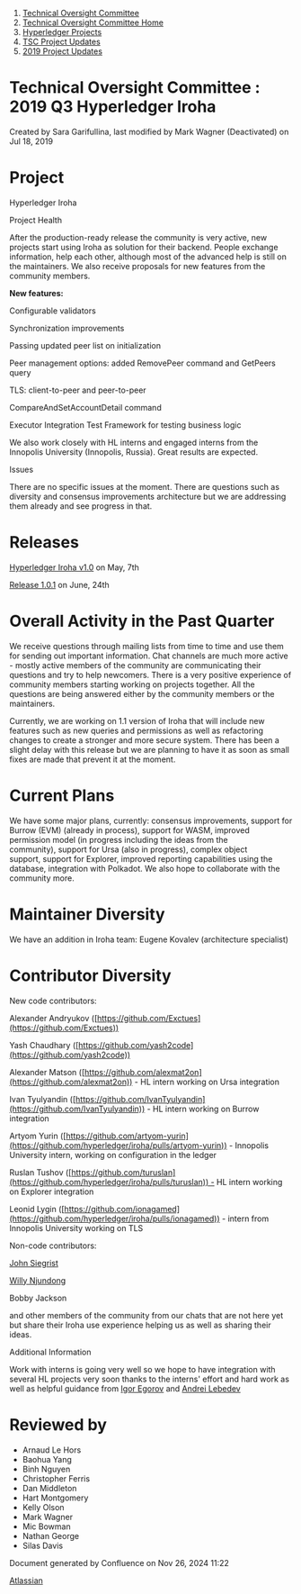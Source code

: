 1. [Technical Oversight Committee](index.html)
2. [Technical Oversight Committee Home](Technical-Oversight-Committee-Home_21430274.html)
3. [Hyperledger Projects](Hyperledger-Projects_21447704.html)
4. [TSC Project Updates](TSC-Project-Updates_21430854.html)
5. [2019 Project Updates](2019-Project-Updates_21447735.html)

# Technical Oversight Committee : 2019 Q3 Hyperledger Iroha

Created by Sara Garifullina, last modified by Mark Wagner (Deactivated) on Jul 18, 2019

# Project

Hyperledger Iroha

Project Health

After the production-ready release the community is very active, new projects start using Iroha as solution for their backend. People exchange information, help each other, although most of the advanced help is still on the maintainers. We also receive proposals for new features from the community members. 

**New features:** 

Configurable validators

Synchronization improvements

Passing updated peer list on initialization

Peer management options: added RemovePeer command and GetPeers query

TLS: client-to-peer and peer-to-peer

CompareAndSetAccountDetail command

Executor Integration Test Framework for testing business logic

We also work closely with HL interns and engaged interns from the Innopolis University (Innopolis, Russia). Great results are expected. 

Issues

There are no specific issues at the moment. There are questions such as diversity and consensus improvements architecture but we are addressing them already and see progress in that. 

# Releases

[Hyperledger Iroha v1.0](https://github.com/hyperledger/iroha/releases/tag/1.0.0) on May, 7th

[Release 1.0.1](https://github.com/hyperledger/iroha/releases/tag/1.0.1) on June, 24th

# Overall Activity in the Past Quarter

We receive questions through mailing lists from time to time and use them for sending out important information. Chat channels are much more active - mostly active members of the community are communicating their questions and try to help newcomers. There is a very positive experience of community members starting working on projects together. All the questions are being answered either by the community members or the maintainers. 

Currently, we are working on 1.1 version of Iroha that will include new features such as new queries and permissions as well as refactoring changes to create a stronger and more secure system. There has been a slight delay with this release but we are planning to have it as soon as small fixes are made that prevent it at the moment.

# Current Plans

We have some major plans, currently: consensus improvements, support for Burrow (EVM) (already in process), support for WASM, improved permission model (in progress including the ideas from the community), support for Ursa (also in progress), complex object support, support for Explorer, improved reporting capabilities using the database, integration with Polkadot. We also hope to collaborate with the community more.

# Maintainer Diversity

We have an addition in Iroha team: Eugene Kovalev (architecture specialist)

# Contributor Diversity

New code contributors: 

Alexander Andryukov ([https://github.com/Exctues](https://github.com/Exctues))

Yash Chaudhary ([https://github.com/yash2code](https://github.com/yash2code))

Alexander Matson ([https://github.com/alexmat2on](https://github.com/alexmat2on)) - HL intern working on Ursa integration

Ivan Tyulyandin ([https://github.com/IvanTyulyandin](https://github.com/IvanTyulyandin)) - HL intern working on Burrow integration

Artyom Yurin ([https://github.com/artyom-yurin](https://github.com/hyperledger/iroha/pulls/artyom-yurin)) - Innopolis University intern, working on configuration in the ledger

Ruslan Tushov ([https://github.com/turuslan](https://github.com/hyperledger/iroha/pulls/turuslan)) - HL intern working on Explorer integration

Leonid Lygin ([https://github.com/ionagamed](https://github.com/hyperledger/iroha/pulls/ionagamed)) - intern from Innopolis University working on TLS

Non-code contributors: 

[John Siegrist](https://lf-hyperledger.atlassian.net/wiki/people/557058:5956fa0a-7c3a-405d-95ae-0f40aa2acf3f?ref=confluence)

[Willy Njundong](https://lf-hyperledger.atlassian.net/wiki/people/557058:ffb6aeb8-2a02-4de9-9b8b-6cc2d32e5190?ref=confluence)

Bobby Jackson

and other members of the community from our chats that are not here yet but share their Iroha use experience helping us as well as sharing their ideas. 

Additional Information

Work with interns is going very well so we hope to have integration with several HL projects very soon thanks to the interns' effort and hard work as well as helpful guidance from [Igor Egorov](https://lf-hyperledger.atlassian.net/wiki/people/5a80105f21870439aa90b6e4?ref=confluence) and [Andrei Lebedev](https://lf-hyperledger.atlassian.net/wiki/people/557058:c02f1b3d-42e6-4519-ba84-2d0476dccbc9?ref=confluence) 

# Reviewed by

- Arnaud Le Hors
- Baohua Yang
- Binh Nguyen
- Christopher Ferris
- Dan Middleton
- Hart Montgomery
- Kelly Olson
- Mark Wagner
- Mic Bowman
- Nathan George
- Silas Davis

Document generated by Confluence on Nov 26, 2024 11:22

[Atlassian](http://www.atlassian.com/)
